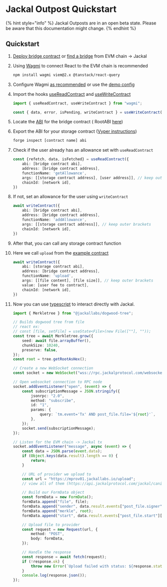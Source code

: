 # Jackal Outpost Quickstart

{% hint style="info" %}
Jackal Outposts are in an open beta state. Please be aware that this documentation might change.
{% endhint %}

## Quickstart

1. [Deploy bridge contract](https://github.com/JackalLabs/mulberry/blob/main/DEPLOY.md)
   or [find a bridge](https://github.com/JackalLabs/mulberry/blob/main/config/config.go#L43) from EVM chain -> Jackal

2. Using [Wagmi](https://wagmi.sh/) to connect React to the EVM chain is recommended
    ```bash
    npm install wagmi viem@2.x @tanstack/react-query
    ```

3. Configure Wagmi [as recommended](https://wagmi.sh/react/getting-started#use-wagmi) or use
   the [demo config](https://github.com/JackalLabs/evm-demo-ui/blob/main/src/wagmi.ts)

4. Import the hooks [useReadContract](https://wagmi.sh/react/api/hooks/useReadContract)
   and [useWriteContract](https://wagmi.sh/react/api/hooks/useWriteContract)
    ```ts
    import { useReadContract, useWriteContract } from "wagmi";
    
    const { data, error, isPending, writeContract } = useWriteContract();
    ```

5. Locate the [ABI](https://docs.soliditylang.org/en/latest/abi-spec.html) for the bridge contract (
   RootABI [here](https://github.com/JackalLabs/evm-demo-ui/blob/main/src/app/abis.ts))

6. Export the ABI for your storage
   contract ([Vyper instructions](https://docs.vyperlang.org/en/latest/deploying-contracts.html#deploying-a-contract))
    ```bash
    forge inspect [contract name] abi
    ```

7. Check if the user already has an allowance set with `useReadContract`
    ```ts
    const {refetch, data, isFetched} = useReadContract({
        abi: [bridge contract abi],
        address: [bridge contract address],
        functionName: 'getAllowance',
        args: [[storage contract address], [user address]], // keep outer brackets 
        chainId: [network id],
    })
    ```

8. If not, set an allowance for the user using `writeContract`
    ```ts
    await writeContract({
        abi: [bridge contract abi],
        address: [bridge contract address],
        functionName: 'addAllowance',
        args: [[storage contract address]], // keep outer brackets 
        chainId: [network id],
    })
    ```

9. After that, you can call any storage contract function

10. Here we call `upload` from
    the [example contract](https://github.com/JackalLabs/mulberry/blob/main/forge/src/StorageDrawer.sol#L15)
    ```ts
    await writeContract({
        abi: [storage contract abi],
        address: [bridge contract address],
        functionName: 'upload',
        args: [[file content], [file size]], // keep outer brackets 
        value: [user fee to contract],
        chainId: [network id],
    })
    ```

11. Now you can use [typescript](https://gist.github.com/slightlyskepticalpotat/fa40f705eca2e324f03f881485ecd6a0) to
    interact directly with Jackal.
    ```ts
    import { Merkletree } from "@jackallabs/dogwood-tree";

    // Builds dogwood tree from file
    // react ex:
    // const [file, setFile] = useState<File>(new File([""], ""));
    const tree = await Merkletree.grow({
        seed: await file.arrayBuffer(),
        chunkSize: 10240,
        preserve: false,
    });
    const root = tree.getRootAsHex();
    
    // Create a new WebSocket connection
    const socket = new WebSocket("wss://rpc.jackalprotocol.com/websocket");
    
    // Open websocket connection to RPC node
    socket.addEventListener("open", (event) => {
        const subscriptionMessage = JSON.stringify({
            jsonrpc: "2.0",
            method: "subscribe",
            id: "1",
            params: {
                query: `tm.event='Tx' AND post_file.file='${root}'`,
            },
        });
        socket.send(subscriptionMessage);
    });
    
    // Listen for the EVM chain -> Jackal tx
    socket.addEventListener("message", async (event) => {
        const data = JSON.parse(event.data);
        if (Object.keys(data.result).length == 0) {
            return;
        }

        // URL of provider we upload to
        const url = "https://mprov01.jackallabs.io/upload"; 
        // view all of them (https://api.jackalprotocol.com/jackal/canine-chain/storage/active_providers)

        // Build our FormData object
        const formData = new FormData();
        formData.append("file", file);
        formData.append("sender", data.result.events["post_file.signer"][0]);
        formData.append("merkle", root);
        formData.append("start", data.result.events["post_file.start"][0]);

        // Upload file to provider
        const request = new Request(url, {
            method: "POST",
            body: formData,
        });

        // Handle the response
        const response = await fetch(request);
        if (!response.ok) {
            throw new Error(`Upload failed with status: ${response.status}`);
        }
        console.log(response.json());
    });
    ```
